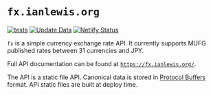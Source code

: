 # `fx.ianlewis.org`

[![tests](https://github.com/ianlewis/fx/actions/workflows/pull_request.tests.yml/badge.svg)](https://github.com/ianlewis/fx/actions/workflows/pull_request.tests.yml)
[![Update Data](https://github.com/ianlewis/fx/actions/workflows/schedule.deploy.yml/badge.svg)](https://github.com/ianlewis/fx/actions/workflows/schedule.deploy.yml)
[![Netlify Status](https://api.netlify.com/api/v1/badges/657fceaf-8b71-41dc-85ec-3f9d26a573a5/deploy-status)](https://app.netlify.com/sites/fx-ianlewis-org/deploys)

`fx` is a simple currency exchange rate API. It currently supports MUFG
published rates between 31 currencies and JPY.

Full API documentation can be found at
[`https://fx.ianlewis.org/`](https://fx.ianlewis.org/).

The API is a static file API. Canonical data is stored in [Protocol
Buffers](https://protobuf.dev/) format. API static files are built at deploy
time.
